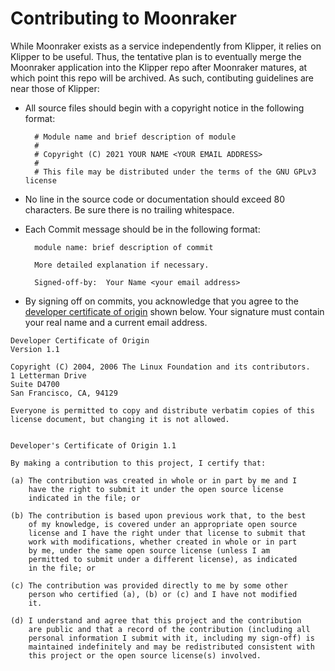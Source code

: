 # Contributing to Moonraker

While Moonraker exists as a service independently from Klipper, it relies
on Klipper to be useful.  Thus, the tentative plan is to eventually merge
the Moonraker application into the Klipper repo after Moonraker matures,
at which point this repo will be archived.  As such, contibuting guidelines
are near those of Klipper:

- All source files should begin with a copyright notice in the following
  format:

        # Module name and brief description of module
        #
        # Copyright (C) 2021 YOUR NAME <YOUR EMAIL ADDRESS>
        #
        # This file may be distributed under the terms of the GNU GPLv3 license

- No line in the source code or documentation should exceed 80 characters.
  Be sure there is no trailing whitespace.
- Each Commit message should be in the following format:

        module name: brief description of commit

        More detailed explanation if necessary.

        Signed-off-by:  Your Name <your email address>

- By signing off on commits, you acknowledge that you agree to the
  [developer certificate of origin](../developer-certificate-of-origin)
  shown below. Your signature must contain your real name and a current
  email address.

```text
Developer Certificate of Origin
Version 1.1

Copyright (C) 2004, 2006 The Linux Foundation and its contributors.
1 Letterman Drive
Suite D4700
San Francisco, CA, 94129

Everyone is permitted to copy and distribute verbatim copies of this
license document, but changing it is not allowed.


Developer's Certificate of Origin 1.1

By making a contribution to this project, I certify that:

(a) The contribution was created in whole or in part by me and I
    have the right to submit it under the open source license
    indicated in the file; or

(b) The contribution is based upon previous work that, to the best
    of my knowledge, is covered under an appropriate open source
    license and I have the right under that license to submit that
    work with modifications, whether created in whole or in part
    by me, under the same open source license (unless I am
    permitted to submit under a different license), as indicated
    in the file; or

(c) The contribution was provided directly to me by some other
    person who certified (a), (b) or (c) and I have not modified
    it.

(d) I understand and agree that this project and the contribution
    are public and that a record of the contribution (including all
    personal information I submit with it, including my sign-off) is
    maintained indefinitely and may be redistributed consistent with
    this project or the open source license(s) involved.
```
